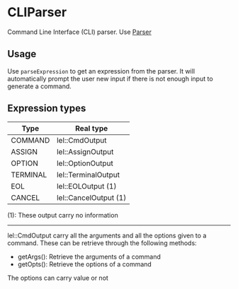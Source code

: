 # CLIParser

Command Line Interface (CLI) parser.
Use [Parser](Parser.md)

## Usage

Use `parseExpression` to get an expression from the parser.
It will automatically prompt the user new input if there is not enough input to
generate a command.

## Expression types

Type     |       Real type       |
---------|-----------------------|
COMMAND  | lel::CmdOutput        |
ASSIGN   | lel::AssignOutput     |
OPTION   | lel::OptionOutput     |
TERMINAL | lel::TerminalOutput   |
EOL      | lel::EOLOutput (1)    |
CANCEL   | lel::CancelOutput (1) |

(1): These output carry no information

--------------------
lel::CmdOutput carry all the arguments and all the options given to a command.
These can be retrieve through the following methods:

  * getArgs(): Retrieve the arguments of a command
  * getOpts(): Retrieve the options of a command

The options can carry value or not
